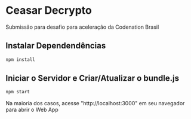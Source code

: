 # Ceasar Decrypto

Submissão para desafio para aceleração da Codenation Brasil

## Instalar Dependendências
```bash
npm install 
```

## Iniciar o Servidor e Criar/Atualizar o bundle.js
```bash
npm start
```

Na maioria dos casos, acesse "http://localhost:3000" em seu navegador para abrir o Web App